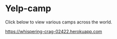 # Yelp-camp

Click below to view various camps across the world.

https://whispering-crag-02422.herokuapp.com